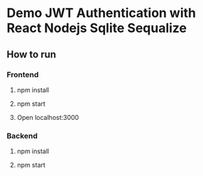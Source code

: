 # Demo JWT Authentication with React Nodejs Sqlite Sequalize

## How to run 

### Frontend

1. npm install

2. npm start

3. Open localhost:3000

### Backend

1. npm install

2. npm start
